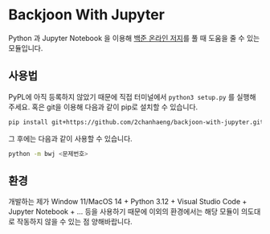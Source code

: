 # Backjoon With Jupyter

Python 과 Jupyter Notebook 을 이용해 [백준 온라인 저지](https://www.acmicpc.net/)를 풀 때 도움을 줄 수 있는 모듈입니다.

## 사용법

PyPL에 아직 등록하지 않았기 때문에 직접 터미널에서 `python3 setup.py` 를 실행해주세요.
혹은 git을 이용해 다음과 같이 pip로 설치할 수 있습니다.

```bash
pip install git+https://github.com/2chanhaeng/backjoon-with-jupyter.git
```

그 후에는 다음과 같이 사용할 수 있습니다.

```bash
python -m bwj <문제번호>
```

## 환경

개발하는 제가 Window 11/MacOS 14 + Python 3.12 + Visual Studio Code + Jupyter Notebook + ... 등을 사용하기 때문에 이외의 환경에서는 해당 모듈이 의도대로 작동하지 않을 수 있는 점 양해바랍니다.
